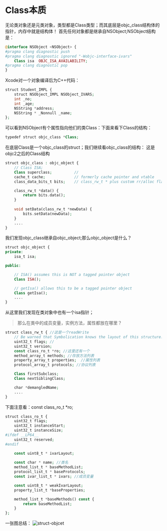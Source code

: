 # Class本质
无论类对象还是元类对象，类型都是Class类型；而其底层是objc_class结构体的指针，内存中就是结构体！
首先任何对象都是继承自NSObject;NSObject结构是：

```php
@interface NSObject <NSObject> {
#pragma clang diagnostic push
#pragma clang diagnostic ignored "-Wobjc-interface-ivars"
    Class isa  OBJC_ISA_AVAILABILITY;
#pragma clang diagnostic pop
}
```
Xcode对一个对象编译后为C++代码：
```php
struct Student_IMPL {
	struct NSObject_IMPL NSObject_IVARS;
	int _no;
	int _age;
	NSString *address;
	NSString * _Nonnull _name;
};
```

可以看到NSObject有个属性指向他们的类Class：下面来看下Class的结构：
```php
typedef struct objc_class *Class;
```
在底层Class是一个objc_class的struct；我们继续看objc_class的结构：
这是objc2之后的Class结构
```php
struct objc_class : objc_object {
    // Class ISA;
    Class superclass;          // 
    cache_t cache;             // formerly cache pointer and vtable
    class_data_bits_t bits;    // class_rw_t * plus custom rr/alloc flags

    class_rw_t *data() { 
        return bits.data();
    }
    
    void setData(class_rw_t *newData) {
        bits.setData(newData);
    }
    ....
}
```
我们发现objc_class继承自objc_object;那么objc_object是什么？
```php
struct objc_object {
private:
    isa_t isa;

public:

    // ISA() assumes this is NOT a tagged pointer object
    Class ISA();

    // getIsa() allows this to be a tagged pointer object
    Class getIsa();
    ....
}
```
从这里我们发现在类对象中也有一个isa指针；

> 那么在类中的成员变量，实例方法，属性都放在哪里？
```php
struct class_rw_t { //这是一个readWrite
    // Be warned that Symbolication knows the layout of this structure.
    uint32_t flags; //
    uint32_t version;
    const class_ro_t *ro; //这里还有一个
    method_array_t methods; //存放方法列表
    property_array_t properties;  //属性列表
    protocol_array_t protocols; //协议列表

    Class firstSubclass;
    Class nextSiblingClass;

    char *demangledName;
    ....
}
```
下面注意看：const class_ro_t *ro;
```php
struct class_ro_t {
    uint32_t flags;
    uint32_t instanceStart;
    uint32_t instanceSize;
#ifdef __LP64__
    uint32_t reserved;
#endif

    const uint8_t * ivarLayout;
    
    const char * name; //类名
    method_list_t * baseMethodList;
    protocol_list_t * baseProtocols;
    const ivar_list_t * ivars; //成员变量

    const uint8_t * weakIvarLayout;
    property_list_t *baseProperties;

    method_list_t *baseMethods() const {
        return baseMethodList;
    }
};
```
一张图总结：
![struct-objcet](https://github.com/Interview-Skill/OC-Class-Analysis/blob/master/Image/struct_object.png)

